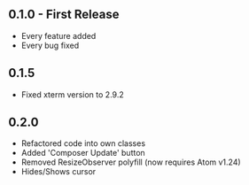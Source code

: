 ## 0.1.0 - First Release
* Every feature added
* Every bug fixed

## 0.1.5
* Fixed xterm version to 2.9.2

## 0.2.0
* Refactored code into own classes
* Added 'Composer Update' button
* Removed ResizeObserver polyfill (now requires Atom v1.24)
* Hides/Shows cursor
